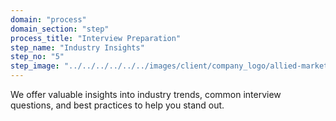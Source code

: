 ```yaml
---
domain: "process"
domain_section: "step"
process_title: "Interview Preparation"
step_name: "Industry Insights"
step_no: "5"
step_image: "../../../../../../images/client/company_logo/allied-marketing.png"
---
```


We offer valuable insights into industry trends, common interview questions, and best practices to help you stand out.
